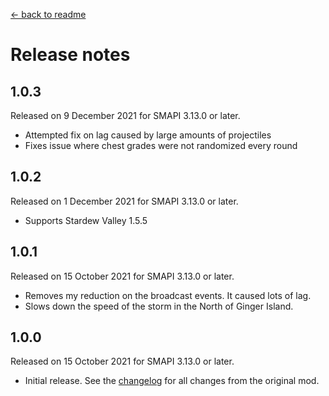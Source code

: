 [← back to readme](README.md)

# Release notes

## 1.0.3
Released on 9 December 2021 for SMAPI 3.13.0 or later.

- Attempted fix on lag caused by large amounts of projectiles
- Fixes issue where chest grades were not randomized every round

## 1.0.2
Released on 1 December 2021 for SMAPI 3.13.0 or later.

- Supports Stardew Valley 1.5.5

## 1.0.1
Released on 15 October 2021 for SMAPI 3.13.0 or later.

- Removes my reduction on the broadcast events. It caused lots of lag.
- Slows down the speed of the storm in the North of Ginger Island.

## 1.0.0
Released on 15 October 2021 for SMAPI 3.13.0 or later.

- Initial release. See the [changelog](https://tyler.solutions/projects/battleroyalley/) for all changes from the original mod.
